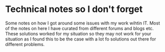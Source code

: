 # Technical notes so I don't forget

Some notes on how I got around some issues with my work wihtin IT.
Most of the notes on here I have curated from different forums and blogs etc. These solutions worked for my situation so they may not work for your situation as I found this to be the case with a lot fo solutions out there for different problems.


